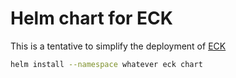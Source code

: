 # Helm chart for ECK

This is a tentative to simplify the deployment of [ECK](https://www.elastic.co/guide/en/cloud-on-k8s/current/index.html)

```bash
helm install --namespace whatever eck chart
```
